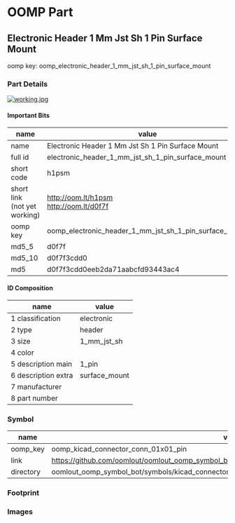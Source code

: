 # OOMP Part  
## Electronic Header 1 Mm Jst Sh 1 Pin Surface Mount  
  
oomp key: oomp_electronic_header_1_mm_jst_sh_1_pin_surface_mount  
  
### Part Details  
  
[![working.jpg](working_600.jpg)](working.jpg)  
  
#### Important Bits  
| name | value | 
| --- | --- | 
| name | Electronic Header 1 Mm Jst Sh 1 Pin Surface Mount | 
| full id | electronic_header_1_mm_jst_sh_1_pin_surface_mount | 
| short code | h1psm | 
| short link<br>(not yet working) | http://oom.lt/h1psm<br>http://oom.lt/d0f7f | 
| oomp key | oomp_electronic_header_1_mm_jst_sh_1_pin_surface_mount | 
| md5_5 | d0f7f | 
| md5_10 | d0f7f3cdd0 | 
| md5 | d0f7f3cdd0eeb2da71aabcfd93443ac4 | 
#### ID Composition  
| name | value | 
| --- | --- | 
| 1 classification | electronic | 
| 2 type | header | 
| 3 size | 1_mm_jst_sh | 
| 4 color |  | 
| 5 description main | 1_pin | 
| 6 description extra | surface_mount | 
| 7 manufacturer |  | 
| 8 part number |  | 
### Symbol  
| name | value | 
| --- | --- | 
| oomp_key | oomp_kicad_connector_conn_01x01_pin | 
| link | https://github.com/oomlout/oomlout_oomp_symbol_bot/tree/main/symbols/kicad_connector_conn_01x01_pin | 
| directory | oomlout_oomp_symbol_bot/symbols/kicad_connector_conn_01x01_pin//working/working.kicad_sym | 
### Footprint  
### Images  
